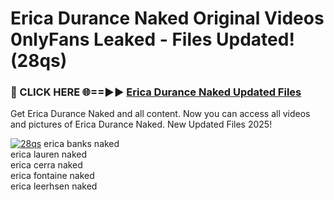# Erica Durance Naked Original Videos 0nlyFans Leaked - Files Updated! (28qs)

<h3>🔴 CLICK HERE 🌐==►► <a href="https://tinyurl.com/yckcrads" rel="nofollow">Erica Durance Naked Updated Files</a></h3>

Get Erica Durance Naked and all content. Now you can access all videos and pictures of Erica Durance Naked. New Updated Files 2025!

[![28qs](https://i.imgur.com/hpKpOFt.gif)](https://tinyurl.com/yckcrads)
erica banks naked<br>
erica lauren naked<br>
erica cerra naked<br>
erica fontaine naked<br>
erica leerhsen naked